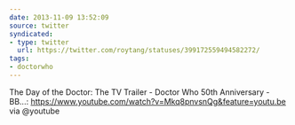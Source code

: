 ```yaml
---
date: 2013-11-09 13:52:09
source: twitter
syndicated:
- type: twitter
  url: https://twitter.com/roytang/statuses/399172559494582272/
tags:
- doctorwho
---
```


The Day of the Doctor: The TV Trailer - Doctor Who 50th Anniversary - BB...: https://www.youtube.com/watch?v=Mkq8pnvsnQg&feature=youtu.be via @youtube